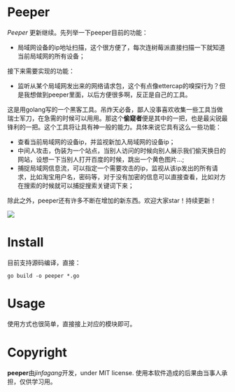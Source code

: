 # Peeper

*Peeper* 更新继续。先列举一下peeper目前的功能：
- 局域网设备的ip地址扫描，这个很方便了，每次连树莓派直接扫描一下就知道当前局域网的所有设备；

接下来需要实现的功能：
- 监听从某个局域网发出来的网络请求包，这个有点像ettercap的嗅探行为？但是我想做到peeper里面，以后方便很多啊，反正是自己的工具。

这是用golang写的一个黑客工具。吊炸天必备，鄙人没事喜欢收集一些工具当做瑞士军刀，在急需的时候可以用用。那这个**偷窥者**便是其中的一把，也是最尖锐最锋利的一把。这个工具将让具有神一般的能力。具体来说它具有这么一些功能：

- 查看当前局域网的设备ip，并监视新加入局域网的设备ip；
- 中间人攻击，伪装为一个站点，当别人访问的时候向别人展示我们偷天换日的网站，设想一下当别人打开百度的时候，跳出一个黄色图片…;
- 捕捉局域网信息流，可以指定一个需要攻击的ip，监视从该ip发出的所有请求，比如淘宝用户名，密码等，对于没有加密的信息可以直接查看，比如对方在搜索的时候就可以捕捉搜索关键词下来；


除此之外，peeper还有许多不断在增加的新东西。欢迎大家star！持续更新！

![](https://i.loli.net/2018/03/11/5aa51b6765514.jpeg)



# Install

目前支持源码编译，直接：

```
go build -o peeper *.go
```



# Usage

使用方式也很简单，直接接上对应的模块即可。



# Copyright

**peeper**由*jinfagang*开发，under MIT license. 使用本软件造成的后果由当事人承担，仅供学习用。